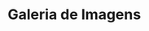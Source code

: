 # Galeria de Imagens


<picture>
  <source media="(prefers-color-scheme: dark)" srcset="/itt.png">
</picture>

